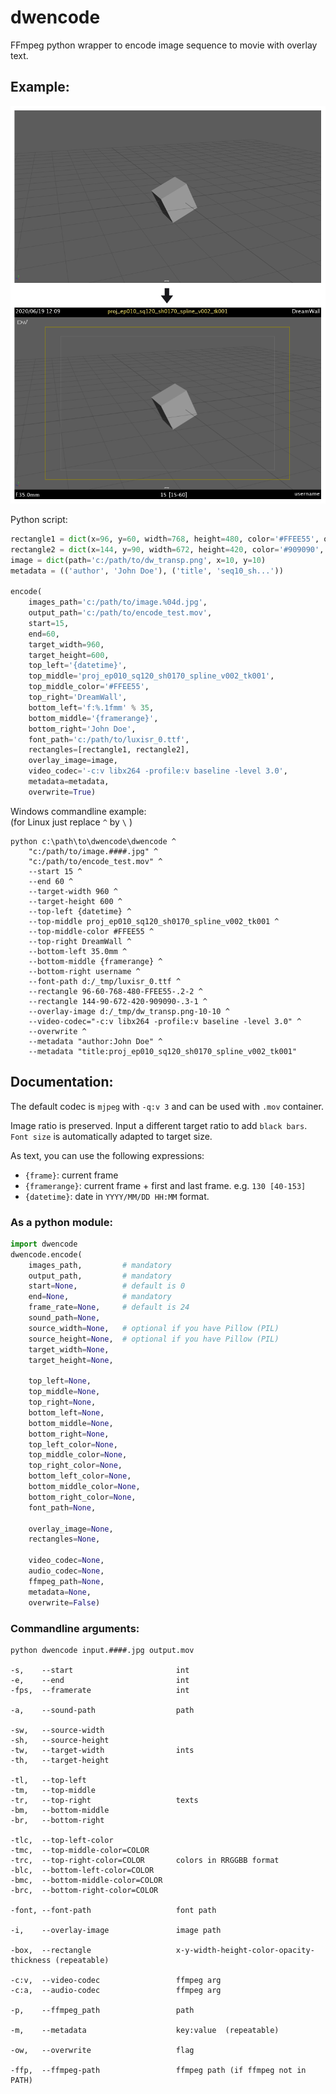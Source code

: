 # dwencode
FFmpeg python wrapper to encode image sequence to movie with overlay text.

## Example:

![image]

[image]: dwencode_example.png "side-by-side input vs overlay"

Python script:
```python
rectangle1 = dict(x=96, y=60, width=768, height=480, color='#FFEE55', opacity=.2, thickness=2)
rectangle2 = dict(x=144, y=90, width=672, height=420, color='#909090', opacity=.3, thickness=1)
image = dict(path='c:/path/to/dw_transp.png', x=10, y=10)
metadata = (('author', 'John Doe'), ('title', 'seq10_sh...'))

encode(
    images_path='c:/path/to/image.%04d.jpg',
    output_path='c:/path/to/encode_test.mov',
    start=15,
    end=60,
    target_width=960,
    target_height=600,
    top_left='{datetime}',
    top_middle='proj_ep010_sq120_sh0170_spline_v002_tk001',
    top_middle_color='#FFEE55',
    top_right='DreamWall',
    bottom_left='f:%.1fmm' % 35,
    bottom_middle='{framerange}',
    bottom_right='John Doe',
    font_path='c:/path/to/luxisr_0.ttf',
    rectangles=[rectangle1, rectangle2],
    overlay_image=image,
    video_codec='-c:v libx264 -profile:v baseline -level 3.0',
    metadata=metadata,
    overwrite=True)
```

Windows commandline example:\
(for Linux just replace `^` by `\` )
```
python c:\path\to\dwencode\dwencode ^
    "c:/path/to/image.####.jpg" ^
    "c:/path/to/encode_test.mov" ^
    --start 15 ^
    --end 60 ^
    --target-width 960 ^
    --target-height 600 ^
    --top-left {datetime} ^
    --top-middle proj_ep010_sq120_sh0170_spline_v002_tk001 ^
    --top-middle-color #FFEE55 ^
    --top-right DreamWall ^
    --bottom-left 35.0mm ^
    --bottom-middle {framerange} ^
    --bottom-right username ^
    --font-path d:/_tmp/luxisr_0.ttf ^
    --rectangle 96-60-768-480-FFEE55-.2-2 ^
    --rectangle 144-90-672-420-909090-.3-1 ^
    --overlay-image d:/_tmp/dw_transp.png-10-10 ^
    --video-codec="-c:v libx264 -profile:v baseline -level 3.0" ^
    --overwrite ^
    --metadata "author:John Doe" ^
    --metadata "title:proj_ep010_sq120_sh0170_spline_v002_tk001"
```

## Documentation:
The default codec is `mjpeg` with `-q:v 3` and can be used with `.mov` container.

Image ratio is preserved. Input a different target ratio to add `black bars`.\
`Font size` is automatically adapted to target size.

As text, you can use the following expressions:
- `{frame}`: current frame
- `{framerange}`: current frame + first and last frame. e.g. `130 [40-153]`
- `{datetime}`: date in `YYYY/MM/DD HH:MM` format.

### As a python module:
```python
import dwencode
dwencode.encode(
    images_path,         # mandatory
    output_path,         # mandatory
    start=None,          # default is 0
    end=None,            # mandatory        
    frame_rate=None,     # default is 24
    sound_path=None,
    source_width=None,   # optional if you have Pillow (PIL)
    source_height=None,  # optional if you have Pillow (PIL)
    target_width=None,
    target_height=None,

    top_left=None,
    top_middle=None,
    top_right=None,
    bottom_left=None,
    bottom_middle=None,
    bottom_right=None,
    top_left_color=None,
    top_middle_color=None,
    top_right_color=None,
    bottom_left_color=None,
    bottom_middle_color=None,
    bottom_right_color=None,
    font_path=None,

    overlay_image=None,
    rectangles=None,

    video_codec=None,
    audio_codec=None,
    ffmpeg_path=None,
    metadata=None,
    overwrite=False)
```


### Commandline arguments:
```
python dwencode input.####.jpg output.mov

-s,    --start                       int
-e,    --end                         int
-fps,  --framerate                   int

-a,    --sound-path                  path

-sw,   --source-width                 
-sh,   --source-height                
-tw,   --target-width                ints
-th,   --target-height                

-tl,   --top-left                     
-tm,   --top-middle                   
-tr,   --top-right                   texts
-bm,   --bottom-middle                
-br,   --bottom-right                 

-tlc,  --top-left-color
-tmc,  --top-middle-color=COLOR
-trc,  --top-right-color=COLOR       colors in RRGGBB format
-blc,  --bottom-left-color=COLOR
-bmc,  --bottom-middle-color=COLOR
-brc,  --bottom-right-color=COLOR

-font, --font-path                   font path

-i,    --overlay-image               image path

-box,  --rectangle                   x-y-width-height-color-opacity-thickness (repeatable)

-c:v,  --video-codec                 ffmpeg arg
-c:a,  --audio-codec                 ffmpeg arg

-p,    --ffmpeg_path                 path

-m,    --metadata                    key:value  (repeatable)

-ow,   --overwrite                   flag

-ffp,  --ffmpeg-path                 ffmpeg path (if ffmpeg not in PATH)
